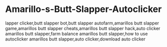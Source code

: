 # Amarillo-s-Butt-Slapper-Autoclicker
lapper clicker,butt slapper bot,butt slapper autofarm,amarillos butt slapper game,amarillos butt slapper cheats,amarillos butt slapper hack,auto clicker amarillos butt slapper,farm balance amarillos butt slapper,how to use autoclicker amarillos butt slapper,auto clicker,download auto clicker

